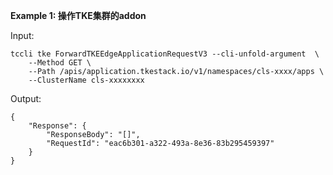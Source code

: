 **Example 1: 操作TKE集群的addon**



Input: 

```
tccli tke ForwardTKEEdgeApplicationRequestV3 --cli-unfold-argument  \
    --Method GET \
    --Path /apis/application.tkestack.io/v1/namespaces/cls-xxxx/apps \
    --ClusterName cls-xxxxxxxx
```

Output: 
```
{
    "Response": {
        "ResponseBody": "[]",
        "RequestId": "eac6b301-a322-493a-8e36-83b295459397"
    }
}
```

